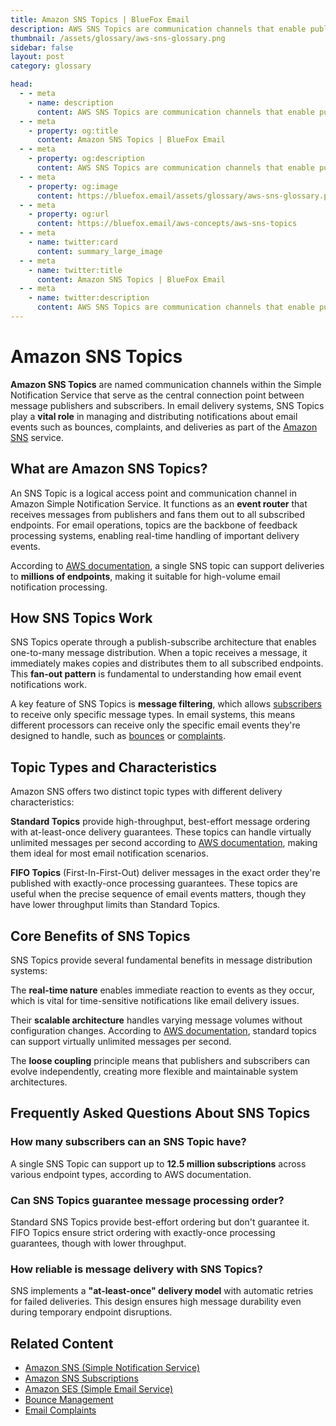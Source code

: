 ```yaml
---
title: Amazon SNS Topics | BlueFox Email
description: AWS SNS Topics are communication channels that enable publishers to distribute messages to multiple subscribers through Amazon's Simple Notification Service, critical for email event processing.
thumbnail: /assets/glossary/aws-sns-glossary.png
sidebar: false
layout: post
category: glossary

head:
  - - meta
    - name: description
      content: AWS SNS Topics are communication channels that enable publishers to distribute messages to multiple subscribers through Amazon's Simple Notification Service, critical for email event processing.
  - - meta
    - property: og:title
      content: Amazon SNS Topics | BlueFox Email
  - - meta
    - property: og:description
      content: AWS SNS Topics are communication channels that enable publishers to distribute messages to multiple subscribers through Amazon's Simple Notification Service, critical for email event processing.
  - - meta
    - property: og:image
      content: https://bluefox.email/assets/glossary/aws-sns-glossary.png
  - - meta
    - property: og:url
      content: https://bluefox.email/aws-concepts/aws-sns-topics
  - - meta
    - name: twitter:card
      content: summary_large_image
  - - meta
    - name: twitter:title
      content: Amazon SNS Topics | BlueFox Email
  - - meta
    - name: twitter:description
      content: AWS SNS Topics are communication channels that enable publishers to distribute messages to multiple subscribers through Amazon's Simple Notification Service, critical for email event processing.
---
```


# Amazon SNS Topics

**Amazon SNS Topics** are named communication channels within the Simple Notification Service that serve as the central connection point between message publishers and subscribers. In email delivery systems, SNS Topics play a **vital role** in managing and distributing notifications about email events such as bounces, complaints, and deliveries as part of the [Amazon SNS](/aws-concepts/aws-sns) service.

## What are Amazon SNS Topics?

An SNS Topic is a logical access point and communication channel in Amazon Simple Notification Service. It functions as an **event router** that receives messages from publishers and fans them out to all subscribed endpoints. For email operations, topics are the backbone of feedback processing systems, enabling real-time handling of important delivery events.

According to [AWS documentation](https://docs.aws.amazon.com/sns/latest/dg/sns-getting-started.html), a single SNS topic can support deliveries to **millions of endpoints**, making it suitable for high-volume email notification processing.

## How SNS Topics Work

SNS Topics operate through a publish-subscribe architecture that enables one-to-many message distribution. When a topic receives a message, it immediately makes copies and distributes them to all subscribed endpoints. This **fan-out pattern** is fundamental to understanding how email event notifications work.

A key feature of SNS Topics is **message filtering**, which allows [subscribers](/aws-concepts/aws-sns-subscription) to receive only specific message types. In email systems, this means different processors can receive only the specific email events they're designed to handle, such as [bounces](/email-sending-concepts/bounce-management) or [complaints](/email-sending-concepts/email-complaints).

## Topic Types and Characteristics

Amazon SNS offers two distinct topic types with different delivery characteristics:

**Standard Topics** provide high-throughput, best-effort message ordering with at-least-once delivery guarantees. These topics can handle virtually unlimited messages per second according to [AWS documentation](https://docs.aws.amazon.com/sns/latest/dg/sns-publishing-to-topics.html), making them ideal for most email notification scenarios.

**FIFO Topics** (First-In-First-Out) deliver messages in the exact order they're published with exactly-once processing guarantees. These topics are useful when the precise sequence of email events matters, though they have lower throughput limits than Standard Topics.

## Core Benefits of SNS Topics

SNS Topics provide several fundamental benefits in message distribution systems:

The **real-time nature** enables immediate reaction to events as they occur, which is vital for time-sensitive notifications like email delivery issues.

Their **scalable architecture** handles varying message volumes without configuration changes. According to [AWS documentation](https://docs.aws.amazon.com/sns/latest/dg/sns-publishing-to-topics.html), standard topics can support virtually unlimited messages per second.

The **loose coupling** principle means that publishers and subscribers can evolve independently, creating more flexible and maintainable system architectures.

## Frequently Asked Questions About SNS Topics

### How many subscribers can an SNS Topic have?
A single SNS Topic can support up to **12.5 million subscriptions** across various endpoint types, according to AWS documentation.

### Can SNS Topics guarantee message processing order?
Standard SNS Topics provide best-effort ordering but don't guarantee it. FIFO Topics ensure strict ordering with exactly-once processing guarantees, though with lower throughput.

### How reliable is message delivery with SNS Topics?
SNS implements a **"at-least-once" delivery model** with automatic retries for failed deliveries. This design ensures high message durability even during temporary endpoint disruptions.

## Related Content

- [Amazon SNS (Simple Notification Service)](/aws-concepts/aws-sns)
- [Amazon SNS Subscriptions](/aws-concepts/aws-sns-subscription)
- [Amazon SES (Simple Email Service)](/aws-concepts/aws-ses)
- [Bounce Management](/email-sending-concepts/bounce-management)
- [Email Complaints](/email-sending-concepts/email-complaints)

<GlossaryCTA />
